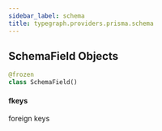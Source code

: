 ```yaml
---
sidebar_label: schema
title: typegraph.providers.prisma.schema
---
```


## SchemaField Objects

```python
@frozen
class SchemaField()
```

#### fkeys

foreign keys
